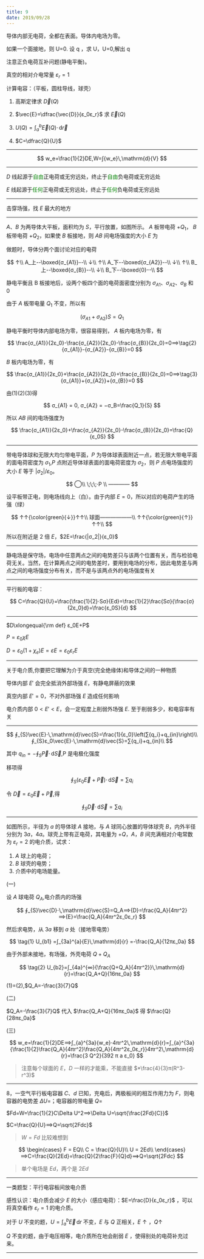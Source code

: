 ```yaml
---
title: 9
date: 2019/09/28
---
```


导体内部无电荷，全都在表面。导体内电场为零。

如果一个面接地，则 U=0. 设 q ，求 U，U=0,解出 q

注意正负电荷互补问题(静电平衡)。

真空的相对介电常量 $ε_r=1$

计算电容：（平板，圆柱导线，球壳）

1. 高斯定律求 $\vec{D}(Q)$

2. $\vec{E}=\dfrac{\vec{D}}{ε_0ε_r}$ 求 $\vec{E}(Q)$
3. $U(Q)=\displaystyle∫_{a}^{b}{\vec{E}(Q)}⋅\,\mathrm{d}{\vec{r}}$
4. $C=\dfrac{Q}{U}$

---

$$
w_e=\frac{1}{2}DE,W=∫{w_e}\,\mathrm{d}{V}
$$

---

$D$ 线起源于<font color="green">自由</font>正电荷或无穷远处，终止于<font color="green">自由</font>负电荷或无穷远处

$E$ 线起源于<font color="green">任何</font>正电荷或无穷远处，终止于<font color="green">任何</font>负电荷或无穷远处

---

击穿场强，找 $E$ 最大的地方

---

$A$、$B$ 为两导体大平板，面积均为 $S$，平行放置，如图所示。 $A$ 板带电荷 $+Q_1$， $B$ 板带电荷 $+Q_2$，如果使 $B$ 板接地，则 $AB$ 间电场强度的大小 $E$ 为

做题时，导体分两个面讨论对应的电荷

$$
↑\\
A_上--\boxed{σ_{A1}}--\\
↓\\
↑\\
A_下--\boxed{σ_{A2}}--\\
↓\\
↑\\
B_上--\boxed{σ_{B}}--\\
↓\\
B_下--\boxed{0}--\\
$$

静电平衡且 B 板接地后，设两个板四个面的电荷面密度分别为 $σ_{A1}、 σ_{A2}、 σ_B$ 和 $0$

由于 $A$ 板带电量 $Q_1$ 不变，所以有

$$
\tag{1}(σ_{A1}+σ_{A2})S = Q_1
$$

静电平衡时导体内部电场为零，很容易得到， $A$ 板内电场为零，有

$$
\frac{σ_{A1}}{2ε_0}-\frac{σ_{A2}}{2ε_0}-\frac{σ_{B}}{2ε_0}=0⟹\tag{2}{σ_{A1}}-{σ_{A2}}-{σ_{B}}=0
$$

$B$ 板内电场为零，有

$$
\frac{σ_{A1}}{2ε_0}+\frac{σ_{A2}}{2ε_0}+\frac{σ_{B}}{2ε_0}=0⟹\tag{3}{σ_{A1}}+{σ_{A2}}+{σ_{B}}=0
$$

由(1)(2)(3)得

$$
σ_{A1} = 0, σ_{A2} = −σ_B=\frac{Q_1}{S}
$$

所以 $AB$ 间的电场强度为

$$
\frac{σ_{A1}}{2ε_0}+\frac{σ_{A2}}{2ε_0}-\frac{σ_{B}}{2ε_0}=\frac{Q}{ε_0S}
$$

---

带电导体球和无限大均匀带电平面，$P$ 为导体球表面附近一点，若无限大带电平面的面电荷密度为 $σ_1$,$P$ 点附近导体球表面的面电荷密度为 $σ_2$，则 $P$ 点电场强度的大小 $E$ 等于 $|σ_2|/ε_0$。

$$
◯\\
\;\;\;⋅P
\\
————
$$

设平板带正电，则电场线向上（白）。由于内部 $E=0$，所以对应的电荷产生的场强（绿）

$$
↑↑{\color{green}{↓}}↑↑\\
球面——————\\
↑↑{\color{green}{↑}}↑↑\\
$$

所以在附近是 $2$ 倍 $E$，$2E=\frac{|σ_2|}{ε_0}$

---

静电场是保守场，电场中任意两点之间的电势差只与该两个位置有关，而与检验电荷无关。当然，在计算两点之间的电势差时，要用到电场的分布，因此电势差与两点之间的电场强度分布有关，而不是与该两点外的电场强度有关

---

平行板的电容：

$$
C=\frac{Q}{U}=\frac{\frac{1}{2}⋅Sσ}{Ed}=\frac{1}{2}\frac{Sσ}{\frac{σ}{2ε_0}d}=\frac{ε_0S}{d}
$$

---

$D\xlongequal{\rm def} ε_0E+P$

$P=ε_0χ E$

$D=ε_0(1+χ_e)E=εE=ε_0ε_rE$

---

关于电介质,你要把它理解为介于真空(完全绝缘体)和导体之间的一种物质

导体内部 $E'$ 会完全抵消外部场强 $E$，有静电屏蔽的效果

真空内部 $E'=0$，不对外部场强 $E$ 造成任何影响

电介质内部 $0 < E' < E$，会一定程度上削弱外场强 $E$. 至于削弱多少，和电容率有关

---

$$
∮_{S}\vec{E}⋅\,\mathrm{d}\vec{S}=\frac{1}{ε_0}\left(∑{q_i}+q_{in}\right)\\
∮_{S}ε_0\vec{E}⋅\,\mathrm{d}\vec{S}=∑{q_i}+q_{in}\\
$$

其中 $q_{in}=-∮_{S}\vec P⋅\,\mathrm{d}\vec S$,P 是电极化强度

移项得

$$
∮_{S}\left(ε_0\vec{E}+\vec P\right)⋅\,\mathrm{d}\vec{S}=∑{q_i}
$$

令 $\vec{D}=ε_0\vec{E}+\vec P$,得

$$
∮_{S}\vec{D}⋅\,\mathrm{d}\vec{S}=∑{q_i}
$$

---

如图所示，半径为 $a$ 的导体球 $A$ 接地，与 $A$ 球同心放置的导体球壳 $B$，内外半径分别为 $3a，4a$。球壳上带有正电荷，其电量为 $+Q，A，B$ 间充满相对介电常数为 $ε_r=2$ 的电介质，试求：

1. $A$ 球上的电荷；
2. $B$ 球壳的电势；
3. 介质中的电场能量。

(一)

设 $A$ 球电荷 $Q_A$,电介质内的场强

$$
∮_{S}\vec{D}⋅\,\mathrm{d}\vec{S}=Q_A⟹{D}=\frac{Q_A}{4πr^2}⟹{E}=\frac{Q_A}{4πr^2ε_0ε_r}
$$

然后求电势，从 $3a$ 移到 $a$ 处（接地零电势）

$$
\tag{1}
U_{b1}
=∫_{3a}^{a}{E}\,\mathrm{d}{r}
=-\frac{Q_A}{12πε_0a}
$$

由于外部未接地，有场强，外壳电荷 $Q+Q_A$

$$
\tag{2}
U_{b2}=∫_{4a}^{∞}{\frac{Q+Q_A}{4πr^2}}\,\mathrm{d}{r}=\frac{Q_A+Q}{16πε_0a}
$$

(1)=(2),$Q_A=-\frac{3}{7}Q$

(二)

$Q_A=-\frac{3}{7}Q$ 代入 $\frac{Q_A+Q}{16πε_0a}$ 得 $\frac{Q}{28πε_0a}$

(三)

$$
w_e=\frac{1}{2}DE⟹∫_{a}^{3a}{w_e}⋅4πr^2\,\mathrm{d}{r}=∫_{a}^{3a}{\frac{1}{2}\frac{Q_A}{4πr^2}\frac{Q_A}{4πr^2ε_0ε_r}}4πr^2\,\mathrm{d}{r}=\frac{3 Q^2}{392 π a ε_0}
$$

> 注意每个球面的 $E，D$ 一样的才能乘，不能直接 $*\frac{4}{3}π(R^3-r^3)$

---

8，一空气平行板电容器 $C、d$ 已知，充电后，两极板间的相互作用力为 $F$，则电容器的电势差 $\Delta U=$；电容器的带电量 $Q=$

$Fd=W=\frac{1}{2}C\Delta U^2⟹\Delta U=\sqrt{\frac{2Fd}{C}}$

$C=\frac{Q}{U}⟹Q=\sqrt{2Fdc}$

> $W=Fd$ 比较难想到

$$
\begin{cases}
    F = EQ\\
    C = \frac{Q}{U}\\
    U = 2Ed\\
\end{cases}⟹C=\frac{Q}{2Ed}=\frac{Q}{2\frac{F}{Q}d}⟹Q=\sqrt{2Fdc}
$$

> 单个电场是 $Ed$，两个是 $2Ed$

---

一类题型：平行电容板间放电介质

感性认识：电介质会减少 $E$ 的大小（感应电荷）：$E=\frac{D}{ε_0ε_r}$ ，可以将真空看作 $ε_r=1$ 的电介质。

对于 $U$ 不变的题，$U=∫_{a}^{b}{\vec{E}}\,\mathrm{d}{r}$ 不变，$E$ 与 $Q$ 正相关，$E↑，Q↑$

$Q$ 不变的题，由于电压相等，电介质所在地会削弱 $E$ ，使得别处的电荷补充过来。

---
